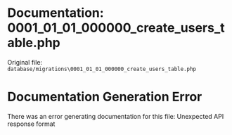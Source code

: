 # Documentation: 0001_01_01_000000_create_users_table.php

Original file: `database/migrations\0001_01_01_000000_create_users_table.php`

# Documentation Generation Error

There was an error generating documentation for this file: Unexpected API response format